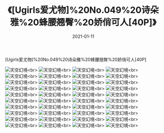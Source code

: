 ﻿---
layout: post
title: 《[Ugirls爱尤物]%20No.049%20诗朵雅%20蜂腰翘臀%20娇俏可人[40P]》
date: 2021-01-11
img: http://photo.orgx.cf/性感/2021/[Ugirls爱尤物]%20No.049%20诗朵雅%20蜂腰翘臀%20娇俏可人[40P]/000.jpg
tags: [美女,性感,泳衣]
---

[Ugirls爱尤物]%20No.049%20诗朵雅%20蜂腰翘臀%20娇俏可人[40P]



![天空幻境](http://photo.orgx.cf/性感/2021/[Ugirls爱尤物]%20No.049%20诗朵雅%20蜂腰翘臀%20娇俏可人[40P]/001.jpg''天空幻境'')<br>
![天空幻境](http://photo.orgx.cf/性感/2021/[Ugirls爱尤物]%20No.049%20诗朵雅%20蜂腰翘臀%20娇俏可人[40P]/002.jpg''天空幻境'')<br>
![天空幻境](http://photo.orgx.cf/性感/2021/[Ugirls爱尤物]%20No.049%20诗朵雅%20蜂腰翘臀%20娇俏可人[40P]/003.jpg''天空幻境'')<br>
![天空幻境](http://photo.orgx.cf/性感/2021/[Ugirls爱尤物]%20No.049%20诗朵雅%20蜂腰翘臀%20娇俏可人[40P]/004.jpg''天空幻境'')<br>
![天空幻境](http://photo.orgx.cf/性感/2021/[Ugirls爱尤物]%20No.049%20诗朵雅%20蜂腰翘臀%20娇俏可人[40P]/005.jpg''天空幻境'')<br>
![天空幻境](http://photo.orgx.cf/性感/2021/[Ugirls爱尤物]%20No.049%20诗朵雅%20蜂腰翘臀%20娇俏可人[40P]/006.jpg''天空幻境'')<br>
![天空幻境](http://photo.orgx.cf/性感/2021/[Ugirls爱尤物]%20No.049%20诗朵雅%20蜂腰翘臀%20娇俏可人[40P]/007.jpg''天空幻境'')<br>
![天空幻境](http://photo.orgx.cf/性感/2021/[Ugirls爱尤物]%20No.049%20诗朵雅%20蜂腰翘臀%20娇俏可人[40P]/008.jpg''天空幻境'')<br>
![天空幻境](http://photo.orgx.cf/性感/2021/[Ugirls爱尤物]%20No.049%20诗朵雅%20蜂腰翘臀%20娇俏可人[40P]/009.jpg''天空幻境'')<br>
![天空幻境](http://photo.orgx.cf/性感/2021/[Ugirls爱尤物]%20No.049%20诗朵雅%20蜂腰翘臀%20娇俏可人[40P]/010.jpg''天空幻境'')<br>
![天空幻境](http://photo.orgx.cf/性感/2021/[Ugirls爱尤物]%20No.049%20诗朵雅%20蜂腰翘臀%20娇俏可人[40P]/011.jpg''天空幻境'')<br>
![天空幻境](http://photo.orgx.cf/性感/2021/[Ugirls爱尤物]%20No.049%20诗朵雅%20蜂腰翘臀%20娇俏可人[40P]/012.jpg''天空幻境'')<br>
![天空幻境](http://photo.orgx.cf/性感/2021/[Ugirls爱尤物]%20No.049%20诗朵雅%20蜂腰翘臀%20娇俏可人[40P]/013.jpg''天空幻境'')<br>
![天空幻境](http://photo.orgx.cf/性感/2021/[Ugirls爱尤物]%20No.049%20诗朵雅%20蜂腰翘臀%20娇俏可人[40P]/014.jpg''天空幻境'')<br>
![天空幻境](http://photo.orgx.cf/性感/2021/[Ugirls爱尤物]%20No.049%20诗朵雅%20蜂腰翘臀%20娇俏可人[40P]/015.jpg''天空幻境'')<br>
![天空幻境](http://photo.orgx.cf/性感/2021/[Ugirls爱尤物]%20No.049%20诗朵雅%20蜂腰翘臀%20娇俏可人[40P]/016.jpg''天空幻境'')<br>
![天空幻境](http://photo.orgx.cf/性感/2021/[Ugirls爱尤物]%20No.049%20诗朵雅%20蜂腰翘臀%20娇俏可人[40P]/017.jpg''天空幻境'')<br>
![天空幻境](http://photo.orgx.cf/性感/2021/[Ugirls爱尤物]%20No.049%20诗朵雅%20蜂腰翘臀%20娇俏可人[40P]/018.jpg''天空幻境'')<br>
![天空幻境](http://photo.orgx.cf/性感/2021/[Ugirls爱尤物]%20No.049%20诗朵雅%20蜂腰翘臀%20娇俏可人[40P]/019.jpg''天空幻境'')<br>
![天空幻境](http://photo.orgx.cf/性感/2021/[Ugirls爱尤物]%20No.049%20诗朵雅%20蜂腰翘臀%20娇俏可人[40P]/020.jpg''天空幻境'')<br>
![天空幻境](http://photo.orgx.cf/性感/2021/[Ugirls爱尤物]%20No.049%20诗朵雅%20蜂腰翘臀%20娇俏可人[40P]/021.jpg''天空幻境'')<br>
![天空幻境](http://photo.orgx.cf/性感/2021/[Ugirls爱尤物]%20No.049%20诗朵雅%20蜂腰翘臀%20娇俏可人[40P]/022.jpg''天空幻境'')<br>
![天空幻境](http://photo.orgx.cf/性感/2021/[Ugirls爱尤物]%20No.049%20诗朵雅%20蜂腰翘臀%20娇俏可人[40P]/023.jpg''天空幻境'')<br>
![天空幻境](http://photo.orgx.cf/性感/2021/[Ugirls爱尤物]%20No.049%20诗朵雅%20蜂腰翘臀%20娇俏可人[40P]/024.jpg''天空幻境'')<br>
![天空幻境](http://photo.orgx.cf/性感/2021/[Ugirls爱尤物]%20No.049%20诗朵雅%20蜂腰翘臀%20娇俏可人[40P]/025.jpg''天空幻境'')<br>
![天空幻境](http://photo.orgx.cf/性感/2021/[Ugirls爱尤物]%20No.049%20诗朵雅%20蜂腰翘臀%20娇俏可人[40P]/026.jpg''天空幻境'')<br>
![天空幻境](http://photo.orgx.cf/性感/2021/[Ugirls爱尤物]%20No.049%20诗朵雅%20蜂腰翘臀%20娇俏可人[40P]/027.jpg''天空幻境'')<br>
![天空幻境](http://photo.orgx.cf/性感/2021/[Ugirls爱尤物]%20No.049%20诗朵雅%20蜂腰翘臀%20娇俏可人[40P]/028.jpg''天空幻境'')<br>
![天空幻境](http://photo.orgx.cf/性感/2021/[Ugirls爱尤物]%20No.049%20诗朵雅%20蜂腰翘臀%20娇俏可人[40P]/029.jpg''天空幻境'')<br>
![天空幻境](http://photo.orgx.cf/性感/2021/[Ugirls爱尤物]%20No.049%20诗朵雅%20蜂腰翘臀%20娇俏可人[40P]/030.jpg''天空幻境'')<br>
![天空幻境](http://photo.orgx.cf/性感/2021/[Ugirls爱尤物]%20No.049%20诗朵雅%20蜂腰翘臀%20娇俏可人[40P]/031.jpg''天空幻境'')<br>
![天空幻境](http://photo.orgx.cf/性感/2021/[Ugirls爱尤物]%20No.049%20诗朵雅%20蜂腰翘臀%20娇俏可人[40P]/032.jpg''天空幻境'')<br>
![天空幻境](http://photo.orgx.cf/性感/2021/[Ugirls爱尤物]%20No.049%20诗朵雅%20蜂腰翘臀%20娇俏可人[40P]/033.jpg''天空幻境'')<br>
![天空幻境](http://photo.orgx.cf/性感/2021/[Ugirls爱尤物]%20No.049%20诗朵雅%20蜂腰翘臀%20娇俏可人[40P]/034.jpg''天空幻境'')<br>
![天空幻境](http://photo.orgx.cf/性感/2021/[Ugirls爱尤物]%20No.049%20诗朵雅%20蜂腰翘臀%20娇俏可人[40P]/035.jpg''天空幻境'')<br>
![天空幻境](http://photo.orgx.cf/性感/2021/[Ugirls爱尤物]%20No.049%20诗朵雅%20蜂腰翘臀%20娇俏可人[40P]/036.jpg''天空幻境'')<br>
![天空幻境](http://photo.orgx.cf/性感/2021/[Ugirls爱尤物]%20No.049%20诗朵雅%20蜂腰翘臀%20娇俏可人[40P]/037.jpg''天空幻境'')<br>
![天空幻境](http://photo.orgx.cf/性感/2021/[Ugirls爱尤物]%20No.049%20诗朵雅%20蜂腰翘臀%20娇俏可人[40P]/038.jpg''天空幻境'')<br>
![天空幻境](http://photo.orgx.cf/性感/2021/[Ugirls爱尤物]%20No.049%20诗朵雅%20蜂腰翘臀%20娇俏可人[40P]/039.jpg''天空幻境'')<br>
![天空幻境](http://photo.orgx.cf/性感/2021/[Ugirls爱尤物]%20No.049%20诗朵雅%20蜂腰翘臀%20娇俏可人[40P]/040.jpg''天空幻境'')<br>